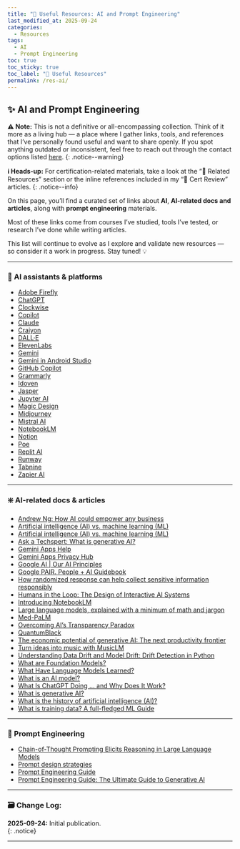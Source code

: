 ```yaml
---
title: "🧰 Useful Resources: AI and Prompt Engineering"
last_modified_at: 2025-09-24
categories:
  - Resources
tags:
  - AI
  - Prompt Engineering
toc: true
toc_sticky: true
toc_label: "🧰 Useful Resources"
permalink: /res-ai/
---
```


## ✨ AI and Prompt Engineering

**⚠️ Note:** This is not a definitive or all-encompassing collection. Think of it more as a living hub — a place where I gather links, tools, and references that I’ve personally found useful and want to share openly. If you spot anything outdated or inconsistent, feel free to reach out through the contact options listed [here](/contact/).
{: .notice--warning}

**ℹ️ Heads-up:** For certification-related materials, take a look at the “📖 Related Resources” section or the inline references included in my “🏅 Cert Review” articles.
{: .notice--info}

On this page, you’ll find a curated set of links about **AI**, **AI-related docs and articles**, along with **prompt engineering** materials.  

Most of these links come from courses I’ve studied, tools I’ve tested, or research I’ve done while writing articles.

This list will continue to evolve as I explore and validate new resources — so consider it a work in progress. Stay tuned! 💡

---

### 🤖 AI assistants & platforms
- [Adobe Firefly](https://www.adobe.com/products/firefly.html)
- [ChatGPT](https://chatgpt.com/)
- [Clockwise](https://www.getclockwise.com/)
- [Copilot](https://copilot.microsoft.com/)
- [Claude](https://claude.ai/)
- [Craiyon](https://www.craiyon.com/en)
- [DALL·E](https://openai.com/index/dall-e/)
- [ElevenLabs](https://elevenlabs.io/)
- [Gemini](https://gemini.google.com/)
- [Gemini in Android Studio](https://developer.android.com/studio/gemini/overview)
- [GitHub Copilot](https://github.com/features/copilot)
- [Grammarly](https://app.grammarly.com/)
- [Idoven](https://www.idoven.ai/)
- [Jasper](https://www.jasper.ai/)
- [Jupyter AI](https://jupyter-ai.readthedocs.io/en/latest/#)
- [Magic Design](https://www.canva.com/magic-design/)
- [Midjourney](https://www.midjourney.com/home)
- [Mistral AI](https://mistral.ai/)
- [NotebookLM](https://notebooklm.google/)
- [Notion](https://www.notion.com/)
- [Poe](https://poe.com/login)
- [Replit AI](https://replit.com/ai)
- [Runway](https://runwayml.com/)
- [Tabnine](https://www.tabnine.com/)
- [Zapier AI](https://zapier.com/apps/ai/integrations)

---

### ❇️ AI-related docs & articles
- [Andrew Ng: How AI could empower any business](https://www.ted.com/talks/andrew_ng_how_ai_could_empower_any_business)
- [Artificial intelligence (AI) vs. machine learning (ML)](https://cloud.google.com/learn/artificial-intelligence-vs-machine-learning)
- [Artificial intelligence (AI) vs. machine learning (ML)](https://azure.microsoft.com/en-us/resources/cloud-computing-dictionary/artificial-intelligence-vs-machine-learning)
- [Ask a Techspert: What is generative AI?](https://blog.google/inside-google/googlers/ask-a-techspert/what-is-generative-ai/)
- [Gemini Apps Help](https://support.google.com/gemini?sjid=16437201336951480314-EU#topic=15280100)
- [Gemini Apps Privacy Hub](https://support.google.com/gemini/answer/13594961?visit_id=638290874435602808-735596698&p=privacy_notice&rd=2#privacy_notice)
- [Google AI | Our AI Principles](https://ai.google/principles/#our-ai-principles-in-action)
- [Google PAIR. People + AI Guidebook](https://pair.withgoogle.com/guidebook/)
- [How randomized response can help collect sensitive information responsibly](https://pair.withgoogle.com/explorables/anonymization/)
- [Humans in the Loop: The Design of Interactive AI Systems](https://hai.stanford.edu/news/humans-loop-design-interactive-ai-systems)
- [Introducing NotebookLM](https://blog.google/technology/ai/notebooklm-google-ai/)
- [Large language models, explained with a minimum of math and jargon](https://www.understandingai.org/p/large-language-models-explained-with)
- [Med-PaLM](https://sites.research.google/med-palm/)
- [Overcoming AI’s Transparency Paradox](https://www.forbes.com/sites/aparnadhinakaran/2021/09/10/overcoming-ais-transparency-paradox/)
- [QuantumBlack](https://www.mckinsey.com/capabilities/quantumblack/how-we-help-clients)
- [The economic potential of generative AI: The next productivity frontier](https://www.mckinsey.com/capabilities/mckinsey-digital/our-insights/the-economic-potential-of-generative-AI-the-next-productivity-frontier#introduction)
- [Turn ideas into music with MusicLM](https://blog.google/technology/ai/musiclm-google-ai-test-kitchen/)
- [Understanding Data Drift and Model Drift: Drift Detection in Python](https://www.datacamp.com/tutorial/understanding-data-drift-model-drift)
- [What are Foundation Models?](https://www.datacamp.com/blog/what-are-foundation-models)
- [What Have Language Models Learned?](https://pair.withgoogle.com/explorables/fill-in-the-blank/)
- [What is an AI model?](https://www.ibm.com/think/topics/ai-model)
- [What Is ChatGPT Doing … and Why Does It Work?](https://writings.stephenwolfram.com/2023/02/what-is-chatgpt-doing-and-why-does-it-work/)
- [What is generative AI?](https://research.ibm.com/blog/what-is-generative-AI)
- [What is the history of artificial intelligence (AI)?](https://www.tableau.com/data-insights/ai/history)
- [What is training data? A full-fledged ML Guide](https://learn.g2.com/training-data)

---

### 💬 Prompt Engineering
- [Chain-of-Thought Prompting Elicits Reasoning in Large Language Models](https://arxiv.org/pdf/2201.11903)
- [Prompt design strategies](https://ai.google.dev/gemini-api/docs/prompting-strategies)
- [Prompt Engineering Guide](https://www.promptingguide.ai/)
- [Prompt Engineering Guide: The Ultimate Guide to Generative AI](https://learnprompting.org/docs/introduction)

---

### 🗃️ Change Log:

**2025-09-24:** Initial publication.  
{: .notice}

---
